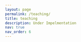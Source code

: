 ```yaml
---
layout: page
permalink: /teaching/
title: teaching
description: Under Impelmentation
nav: true
nav_order: 6
---
```

